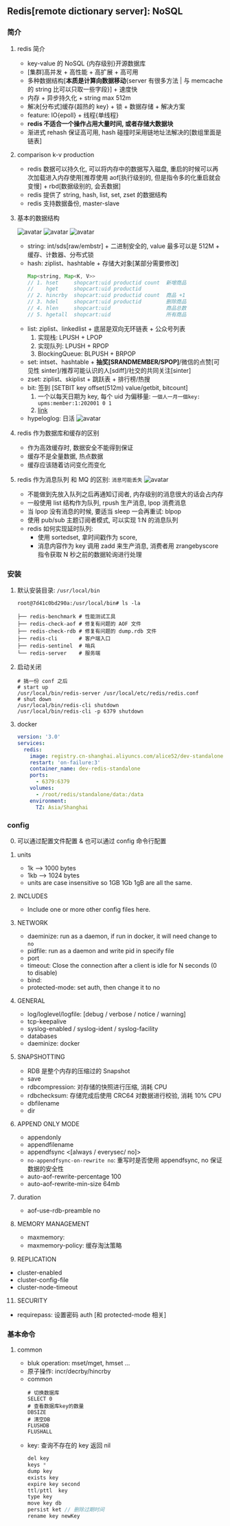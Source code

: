 ## Redis[remote dictionary server]: NoSQL

### 简介

1. redis 简介

   - key-value 的 NoSQL {内存级别}开源数据库
   - [集群]高并发 + 高性能 + 高扩展 + 高可用
   - 多种数据结构[**本质是计算向数据移动**{server 有很多方法 | 与 memcache 的 string 比可以只取一些字段}] + 速度快
   - 内存 + 异步持久化 + string max 512m
   - 解决[分布式]缓存{超热的 key} + 锁 + 数据存储 + 解决方案
   - feature: IO{epoll} + 线程{单线程}
   - **redis 不适合一个操作占用大量时间, 或者存储大数据块**
   - 渐进式 rehash 保证高可用, hash 碰撞时采用链地址法解决的[数组里面是链表]

2. comparison k-v production

   - redis 数据可以持久化, 可以将内存中的数据写入磁盘, 重启的时候可以再次加载进入内存使用[推荐使用 aof[执行级别的, 但是指令多的化重启就会变慢] + rbd[数据级别的, 会丢数据]
   - redis 提供了 string, hash, list, set, zset 的数据结构
   - redis 支持数据备份, master-slave

3. 基本的数据结构

   ![avatar](/static/image/db/redis-data-generic.png)
   ![avatar](/static/image/db/redis-data-struct.png)
   ![avatar](/static/image/db/rredis-data.png)

   - string: int/sds[raw/embstr] + 二进制安全的, value 最多可以是 512M + 缓存、计数器、分布式锁
   - hash: ziplist、hashtable + 存储大对象[某部分需要修改]
     ```java
     Map<string, Map<K, V>>
     // 1. hset     shopcart:uid productid count  新增商品
     //    hget     shopcart:uid productid
     // 2. hincrby  shopcart:uid productid count  商品 +1
     // 3. hdel     shopcart:uid productid        删除商品
     // 4. hlen     shopcart:uid                  商品总数
     // 5. hgetall  shopcart:uid                  所有商品
     ```
   - list: ziplist、linkedlist + 底层是双向无环链表 + 公众号列表
     1. 实现栈: LPUSH + LPOP
     2. 实现队列: LPUSH + RPOP
     3. BlockingQueue: BLPUSH + BRPOP
   - set: intset、hashtable + **抽奖[SRANDMEMBER/SPOP]**/微信的点赞[可见性 sinter]/推荐可能认识的人[sdiff]/社交的共同关注[sinter]
   - zset: ziplist、skiplist + 跳跃表 + 排行榜/热搜
   - bit: 签到 [SETBIT key offset(512m) value/getbit, bitcount]
     1. 一个以每天日期为 key, 每个 uid 为偏移量: `一個人一月一個key: upms:member:1:202001 0 1`
     2. [link](https://github.com/Alice52/Alice52/issues/58#issue-971076463)
   - hypeloglog: 日活
     ![avatar](https://user-images.githubusercontent.com/42330329/169218334-ec9a9480-f47b-4a83-9d49-f8581fc2ad84.png)

4. redis 作为数据库和缓存的区别

   - 作为高效缓存时, 数据安全不能得到保证
   - 缓存不是全量数据, 热点数据
   - 缓存应该随着访问变化而变化

5. redis 作为消息队列 和 MQ 的区别: `消息可能丢失`
   ![avatar](/static/image/db/redis-mq.png)

   - 不能做到先放入队列之后再通知订阅者, 内存级别的消息很大的话会占内存
   - 一般使用 list 结构作为队列, rpush 生产消息, lpop 消费消息
   - 当 lpop 没有消息的时候, 要适当 sleep 一会再重试: blpop
   - 使用 pub/sub 主题订阅者模式, 可以实现 1:N 的消息队列
   - redis 如何实现延时队列:
     - 使用 sortedset, 拿时间戳作为 score,
     - 消息内容作为 key 调用 zadd 来生产消息, 消费者用 zrangebyscore 指令获取 N 秒之前的数据轮询进行处理

### 安装

1. 默认安装目录: `/usr/local/bin`

   ```shell
   root@7d41c0bd290a:/usr/local/bin# ls -la

   ├── redis-benchmark # 性能测试工具
   ├── redis-check-aof # 修复有问题的 AOF 文件
   ├── redis-check-rdb # 修复有问题的 dump.rdb 文件
   ├── redis-cli       # 客户端入口
   ├── redis-sentinel  # 哨兵
   └── redis-server    # 服务端
   ```

2. 启动关闭

   ```shell
   # 搞一份 conf 之后
   # start up
   /usr/local/bin/redis-server /usr/local/etc/redis/redis.conf
   # shut down
   /usr/local/bin/redis-cli shutdown
   /usr/local/bin/redis-cli -p 6379 shutdown
   ```

3. docker

   ```yaml
   version: '3.0'
   services:
     redis:
       image: registry.cn-shanghai.aliyuncs.com/alice52/dev-standalone-redis:20200930.4e34876
       restart: 'on-failure:3'
       container_name: dev-redis-standalone
       ports:
         - 6379:6379
       volumes:
         - /root/redis/standalone/data:/data
       environment:
         TZ: Asia/Shanghai
   ```

### config

0. 可以通过配置文件配置 & 也可以通过 config 命令行配置
1. units

   - 1k --> 1000 bytes
   - 1kb --> 1024 bytes
   - units are case insensitive so 1GB 1Gb 1gB are all the same.

2. INCLUDES

   - Include one or more other config files here.

3. NETWORK

   - daeminize: run as a daemon, if run in docker, it will need change to `no`
   - pidfile: run as a daemon and write pid in specify file
   - port
   - timeout: Close the connection after a client is idle for N seconds (0 to disable)
   - bind:
   - protected-mode: set auth, then change it to no

4. GENERAL

   - log/loglevel/logfile: [debug / verbose / notice / warning]
   - tcp-keepalive
   - syslog-enabled / syslog-ident / syslog-facility
   - databases
   - daeminize: docker

5. SNAPSHOTTING

   - RDB 是整个内存的压缩过的 Snapshot
   - save <seconds> <change>
   - rdbcompression: 对存储的快照进行压缩, 消耗 CPU
   - rdbchecksum: 存储完成后使用 CRC64 对数据进行校验, 消耗 10% CPU
   - dbfilename
   - dir

6. APPEND ONLY MODE

   - appendonly
   - appendfilename
   - appendfsync <[always / everysec/ no]>
   - `no-appendfsync-on-rewrite no`: 重写时是否使用 appendfsync, no 保证数据的安全性
   - auto-aof-rewrite-percentage 100
   - auto-aof-rewrite-min-size 64mb

7. duration

   - aof-use-rdb-preamble no

8. MEMORY MANAGEMENT

   - maxmemory:
   - maxmemory-policy: 缓存淘汰策略

9. REPLICATION

- cluster-enabled
- cluster-config-file
- cluster-node-timeout

11. SECURITY

- requirepass: 设置密码 auth [和 protected-mode 相关]

### 基本命令

1. common

   - bluk operation: mset/mget, hmset ...
   - 原子操作: incr/decrby/hincrby
   - common
     ```shell
     # 切换数据库
     SELECT 0
     # 查看数据库key的数量
     DBSIZE
     # 清空DB
     FLUSHDB
     FLUSHALL
     ```
   - key: 查询不存在的 key 返回 nil
     ```js
     del key
     keys *
     dump key
     exists key
     expire key second
     ttl/pttl  key
     type key
     move key db
     persist ket // 删除过期时间
     rename key newKey
     ```
